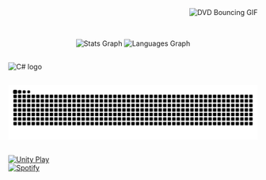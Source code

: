 <!-- GIF  -->
<div style="float: right; margin: 0 0 10px 10px;">
  <img height="120" src="https://media1.tenor.com/m/stKjYPvgKDgAAAAd/dvd-old.gif" alt="DVD Bouncing GIF" />
</div>
<br><br>

##

<!-- GitHub Stats -->
<div align="center">
  <img src="https://github-readme-stats.vercel.app/api?username=luciiiub&hide_title=true&hide_rank=false&show_icons=true&include_all_commits=false&count_private=true&disable_animations=false&theme=dracula&locale=en&hide_border=false" height="150" alt="Stats Graph" />
  <img src="https://github-readme-stats.vercel.app/api/top-langs?username=luciiiub&locale=en&hide_title=false&layout=compact&card_width=320&langs_count=5&theme=dracula&hide_border=false" height="150" alt="Languages Graph" />
</div>

##

<!-- C# -->
<div align="left" style="margin-top: 20px;">
  <img src="https://cdn.jsdelivr.net/gh/devicons/devicon@latest/icons/csharp/csharp-plain.svg" height="30" alt="C# logo" />
</div>

##

<!-- Jueguito -->
<div align="center">
  <img src="https://raw.githubusercontent.com/luuizexe/luuizexe/output/snake.svg" alt="Snake animation" />
</div>

##

<!-- Social Media -->
<div align="left" style="margin-top: 10px;">
  <a href="https://play.unity.com/en/user/fc833dc5-b81c-48e7-ae6f-a9084cdcfeb8" target="_blank">
    <img alt="Unity Play" src="https://img.shields.io/badge/UnityPlay-FFFFFF?style=for-the-badge&logo=Unity&logoColor=000000">
  </a>
  <br>
  <a href="https://open.spotify.com/user/nf97u786mlwxtkeybv7fp7imf?si=92a7c260e47a437a" target="_blank">
    <img alt="Spotify" src="https://img.shields.io/badge/Spotify-FFFFFF?style=for-the-badge&logo=Spotify&logoColor=1DB954">
  </a>
</div>
